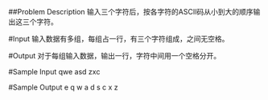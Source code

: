 ##Problem Description
    输入三个字符后，按各字符的ASCII码从小到大的顺序输出这三个字符。
 

#Input
    输入数据有多组，每组占一行，有三个字符组成，之间无空格。
 

#Output
    对于每组输入数据，输出一行，字符中间用一个空格分开。
 

#Sample Input
    qwe
    asd
    zxc
 

#Sample Output
    e q w
    a d s
    c x z
 
